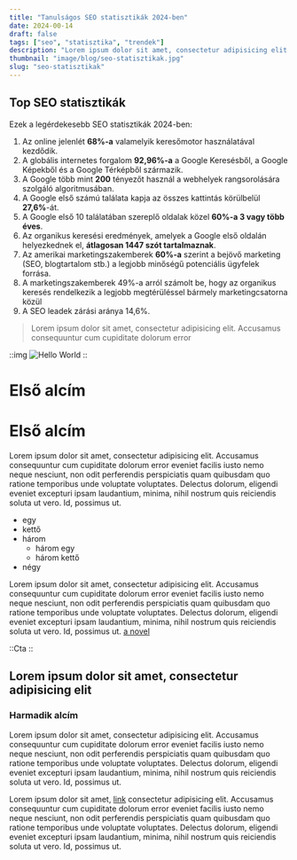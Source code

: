 ```yaml
---
title: "Tanulságos SEO statisztikák 2024-ben"
date: 2024-00-14
draft: false
tags: ["seo", "statisztika", "trendek"]
description: "Lorem ipsum dolor sit amet, consectetur adipisicing elit. Deleniti ducimus esse ipsam itaque quo! Animi aperiam et ipsum magni quidem."
thumbnail: "image/blog/seo-statisztikak.jpg"
slug: "seo-statisztikak"
---
```


## Top SEO statisztikák

Ezek a legérdekesebb SEO statisztikák 2024-ben:
1. Az online jelenlét **68%-a** valamelyik keresőmotor használatával kezdődik.
2. A globális internetes forgalom **92,96%-a** a Google Keresésből, a Google Képekből és a Google Térképből származik.
3. A Google több mint **200** tényezőt használ a webhelyek rangsorolására szolgáló algoritmusában.
4. A Google első számú találata kapja az összes kattintás körülbelül **27,6%**-át.
5. A Google első 10 találatában szereplő oldalak közel **60%-a 3 vagy több éves**.
6. Az organikus keresési eredmények, amelyek a Google első oldalán helyezkednek el, **átlagosan 1447 szót tartalmaznak**. 
7. Az amerikai marketingszakemberek **60%-a** szerint a bejövő marketing (SEO, blogtartalom stb.) a legjobb minőségű potenciális ügyfelek forrása.
8. A marketingszakemberek 49%-a arról számolt be, hogy az organikus keresés rendelkezik a legjobb megtérüléssel bármely marketingcsatorna közül
9. A SEO leadek zárási aránya 14,6%.



> Lorem ipsum dolor sit amet, consectetur adipisicing elit. Accusamus consequuntur cum cupiditate dolorum error

::img
![Hello World](/image/blog/seo-statisztikak.jpg)
::


# Első alcím

# Első alcím

Lorem ipsum dolor sit amet, consectetur adipisicing elit. Accusamus consequuntur cum cupiditate dolorum error
eveniet facilis iusto nemo neque nesciunt, non odit perferendis perspiciatis quam quibusdam quo ratione
temporibus unde voluptate voluptates. Delectus dolorum, eligendi eveniet excepturi ipsam laudantium, minima,
nihil nostrum quis reiciendis soluta ut vero. Id, possimus ut.

- egy
- kettő
- három
  - három egy
  - három kettő
- négy

Lorem ipsum dolor sit amet, consectetur adipisicing elit. Accusamus consequuntur cum cupiditate dolorum error
eveniet facilis iusto nemo neque nesciunt, non odit perferendis perspiciatis quam quibusdam quo ratione
temporibus unde voluptate voluptates. Delectus dolorum, eligendi eveniet excepturi ipsam laudantium, minima,
nihil nostrum quis reiciendis soluta ut vero. Id, possimus ut. [a novel](https://en.wikipedia.org/wiki/The_Milagro_Beanfield_War_%28novel%29)

::Cta
::

## Lorem ipsum dolor sit amet, consectetur adipisicing elit

### Harmadik alcím
Lorem ipsum dolor sit amet, consectetur adipisicing elit. Accusamus consequuntur cum cupiditate dolorum error
eveniet facilis iusto nemo neque nesciunt, non odit perferendis perspiciatis quam quibusdam quo ratione
temporibus unde voluptate voluptates. Delectus dolorum, eligendi eveniet excepturi ipsam laudantium, minima,
nihil nostrum quis reiciendis soluta ut vero. Id, possimus ut.

Lorem ipsum dolor sit amet, [link](https://www.example.com/my%20great%20page) consectetur adipisicing elit. Accusamus consequuntur cum cupiditate dolorum error
eveniet facilis iusto nemo neque nesciunt, non odit perferendis perspiciatis quam quibusdam quo ratione
temporibus unde voluptate voluptates. Delectus dolorum, eligendi eveniet excepturi ipsam laudantium, minima,
nihil nostrum quis reiciendis soluta ut vero. Id, possimus ut.